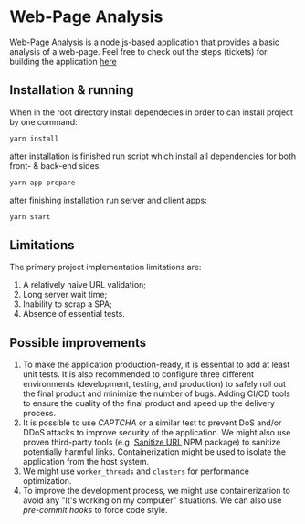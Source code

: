 # Web-Page Analysis

Web-Page Analysis is a node.js-based application that provides a basic analysis of a web-page.
Feel free to check out the steps (tickets) for building the application [here](https://github.com/natikos/web-page-analysis/projects/1)

## Installation & running

When in the root directory install dependecies in order to can install project by one command:
```javascript
yarn install
```

after installation is finished run script which install all dependencies for both front- & back-end sides:
```javascript
yarn app-prepare
```

after finishing installation run server and client apps:
```javascript
yarn start
```

## Limitations

The primary project implementation limitations are:
1. A relatively naive URL validation;
2. Long server wait time;
3. Inability to scrap a SPA;
4. Absence of essential tests. 

## Possible improvements
1. To make the application production-ready, it is essential to add at least unit tests. It is also recommended to configure three different environments (development, testing, and production) to safely roll out the final product and minimize the number of bugs. Adding CI/CD tools to ensure the quality of the final product and speed up the delivery process.
2. It is possible to use *CAPTCHA* or a similar test to prevent DoS and/or DDoS attacks to improve security of the application. We might also use proven third-party tools (e.g. [Sanitize URL](https://www.npmjs.com/package/@braintree/sanitize-url) NPM package) to sanitize potentially harmful links. Containerization might be used to isolate the application from the host system.
3. We might use `worker_threads` and `clusters` for performance optimization.
4. To improve the development process, we might use containerization to avoid any "It's working on my computer" situations. We can also use *pre-commit hooks* to force code style.
